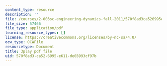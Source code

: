 ```yaml
---
content_type: resource
description: ''
file: /courses/2-003sc-engineering-dynamics-fall-2011/570f8ad3ca526995e611de65993cf97b_6wPHoFjnYXI.pdf
file_size: 57466
file_type: application/pdf
learning_resource_types: []
license: https://creativecommons.org/licenses/by-nc-sa/4.0/
ocw_type: OCWFile
resourcetype: Document
title: 3play pdf file
uid: 570f8ad3-ca52-6995-e611-de65993cf97b
---
```

